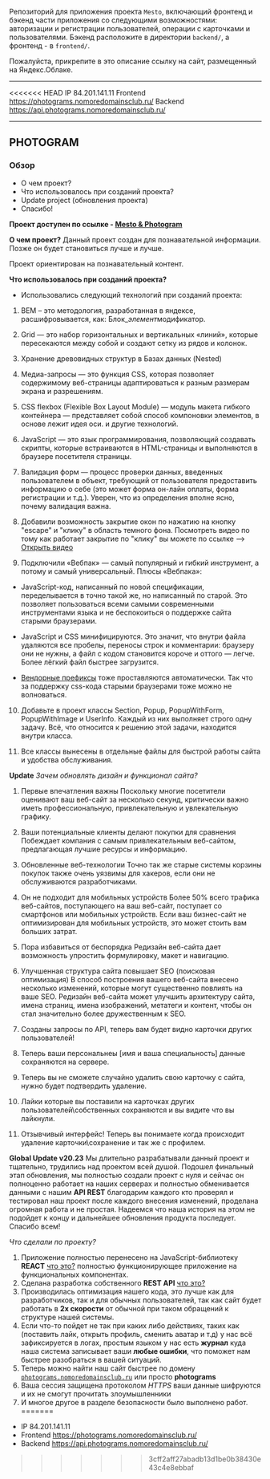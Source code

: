 Репозиторий для приложения проекта `Mesto`, включающий фронтенд и бэкенд части приложения со следующими возможностями: авторизации и регистрации пользователей, операции с карточками и пользователями. Бэкенд расположите в директории `backend/`, а фронтенд - в `frontend/`.

Пожалуйста, прикрепите в это описание ссылку на сайт, размещенный на Яндекс.Облаке.

---

<<<<<<< HEAD
IP 84.201.141.11
Frontend https://photograms.nomoredomainsclub.ru/
Backend https://api.photograms.nomoredomainsclub.ru/

---

## PHOTOGRAM

### Обзор

- О чем проект?
- Что использовалось при созданий проекта?
- Update project (обновления проекта)
- Спасибо!

**Проект доступен по ссылке - [Mesto & Photogram](https://photograms.nomoredomainsclub.ru/)**

**О чем проект?**
Данный проект создан для познавательной информации.
Позже он будет становиться лучше и лучше.

Проект ориентирован на познавательный контент.

**Что использовалось при созданий проекта?**

- Использовались следующий технологий при созданий проекта:

1. BEM – это методология, разработанная в яндексе, расшифровывается, как: Блок\_*элемент*модификатор.

2. Grid — это набор горизонтальных и вертикальных «линий», которые пересекаются между собой и создают сетку из рядов и колонок.

3. Хранение древовидных структур в Базах данных (Nested)

4. Медиа-запросы — это функция CSS, которая позволяет содержимому веб-страницы адаптироваться к разным размерам экрана и разрешениям.

5. CSS flexbox (Flexible Box Layout Module) — модуль макета гибкого контейнера — представляет собой способ компоновки элементов, в основе лежит идея оси.
   и другие технологий.

6. JavaScript — это язык программирования, позволяющий создавать скрипты, которые встраиваются в HTML-страницы и выполняются в браузере посетителя страницы.

7. Валидация форм — процесс проверки данных, введенных пользователем в объект, требующий от пользователя предоставить информацию о себе (это может форма он-лайн оплаты, форма регистрации и т.д.). Уверен, что из определения вполне ясно, почему валидация важна.

8. Добавили возможность закрытие окон по нажатию на кнопку "escape" и "клику" в область темного фона. Посмотреть видео по тому как работает закрытие по "клику" вы можете по ссылке --> [Открыть видео](https://code.s3.yandex.net/web-developer/learning-materials/project/project-6-03-overlay.mp4)

9. Подключили «Вебпак» — самый популярный и гибкий инструмент, а потому и самый универсальный.
   Плюсы «Вебпака»:

- JavaScript-код, написанный по новой спецификации, переделывается в точно такой же, но написанный по старой. Это позволяет пользоваться всеми самыми современными инструментами языка и не беспокоиться о поддержке сайта старыми браузерами.

- JavaScript и CSS минифицируются. Это значит, что внутри файла удаляются все пробелы, переносы строк и комментарии: браузеру они не нужны, а файл с кодом становится короче и оттого — легче. Более лёгкий файл быстрее загрузится.

- [Вендорные префиксы](https://doka.guide/css/vendor-prefixes/) тоже проставляются автоматически. Так что за поддержку css-кода старыми браузерами тоже можно не волноваться.

10. Добавьте в проект классы Section, Popup, PopupWithForm, PopupWithImage и UserInfo. Каждый из них выполняет строго одну задачу. Всё, что относится к решению этой задачи, находится внутри класса.

11. Все классы вынесены в отдельные файлы для быстрой работы сайта и удобства обслуживания.

**Update**
_Зачем обновлять дизайн и функционал сайта?_

1. Первые впечатления важны
   Поскольку многие посетители оценивают ваш веб-сайт за несколько секунд, критически важно иметь профессиональную, привлекательную и увлекательную графику.

2. Ваши потенциальные клиенты делают покупки для сравнения
   Побеждает компания с самым привлекательным веб-сайтом, предлагающая лучшие ресурсы и информацию.

3. Обновленные веб-технологии
   Точно так же старые системы корзины покупок также очень уязвимы для хакеров, если они не обслуживаются разработчиками.

4. Он не подходит для мобильных устройств
   Более 50% всего трафика веб-сайтов, поступающего на ваш веб-сайт, поступает со смартфонов или мобильных устройств. Если ваш бизнес-сайт не оптимизирован для мобильных устройств, это может стоить вам больших затрат.

5. Пора избавиться от беспорядка
   Редизайн веб-сайта дает возможность упростить формулировку, макет и навигацию.

6. Улучшенная структура сайта повышает SEO (поисковая оптимизация)
   В способ построения вашего веб-сайта внесено несколько изменений, которые могут существенно повлиять на ваше SEO.
   Редизайн веб-сайта может улучшить архитектуру сайта, имена страниц, имена изображений, метатеги и контент, чтобы он стал значительно более дружественным к SEO.

7. Созданы запросы по API, теперь вам будет видно карточки других пользователей!

8. Теперь ваши персональнеы [имя и ваша специальность] данные сохраняются на сервере.

9. Теперь вы не сможете случайно удалить свою карточку с сайта, нужно будет подтвердить удаление.

10. Лайки которые вы поставили на карточках других пользователей\собственных сохраняются и вы видите что вы лайкнули.

11. Отзывчивый интерфейс!
    Теперь вы понимаете когда происходит удаление карточки\сохранение и так же с профилем.

**Global Update v20.23**
Мы длительно разрабатывали данный проект и тщательно, трудились над проектом всей душой.
Подошел финальный этап обновления, мы полностью создали проект с нуля и сейчас он полноценно работает на наших серверах и полностью обменивается данными с нашим **API REST** благодарим каждого кто проверял и тестировал наш проект после каждого внесения изменений, проделана огромная работа и не простая.
Надеемся что наша история на этом не подойдет к концу и дальнейшее обновления продукта последует.
Спасибо всем!

_Что сделали по проекту?_

1. Приложение полностью перенесено на JavaScript-библиотеку **REACT** [что это?](https://academy.yandex.ru/journal/chto-takoe-react-i-kak-ego-osvoit) полностью функционирующее приложение на функциональных компонентах.
2. Сделана разработка собственного **REST API** [что это?](https://habr.com/ru/post/483202/)
3. Производилась оптимизация нашего кода, это лучше как для разработчиков, так и для обычных пользователей, так как сайт будет работать в **2х скорости** от обычной при таком обращений к структуре нашей системы.
4. Если что-то пойдет не так при каких либо действиях, таких как (поставить лайк, открыть профиль, сменить аватар и т.д) у нас всё зафиксируется в логах, простым языком у нас есть **журнал** куда наша система записывает ваши **любые ошибки**, что поможет нам быстрее разобраться в вашей ситуаций.
5. Теперь можно найти наш сайт быстрее по домену [`photograms.nomoredomainsclub.ru`](https://photograms.nomoredomainsclub.ru/) или просто **photograms**
6. Ваша сессия защищена протоколом _HTTPS_ ваши данные шифруются и их не смогут прочитать злоумышленники
7. И многое другое в разделе безопасности было выполнено работ.
=======
* IP 84.201.141.11
* Frontend https://photograms.nomoredomainsclub.ru/
* Backend https://api.photograms.nomoredomainsclub.ru/
>>>>>>> 3cff2aff27abadb13d1be0b38430e43c4e8ebbaf
